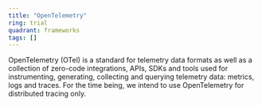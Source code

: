 ```yaml
---
title: "OpenTelemetry"
ring: trial
quadrant: frameworks
tags: []
---
```


OpenTelemetry (OTel) is a standard for telemetry data formats as well as a collection of zero-code integrations, APIs,
SDKs and tools used for instrumenting, generating, collecting and querying telemetry data: metrics, logs and traces. For
the time being, we intend to use OpenTelemetry for distributed tracing only. 
